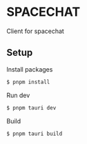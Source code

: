 # SPACECHAT
Client for spacechat

## Setup
Install packages
```bash
$ pnpm install
```
Run dev
```bash
$ pnpm tauri dev
```
Build
```bash
$ pnpm tauri build
```
